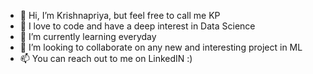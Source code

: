 - 👋 Hi, I’m Krishnapriya, but feel free to call me KP
- 👀 I love to code and have a deep interest in Data Science
- 🌱 I’m currently learning everyday
- 💞️ I’m looking to collaborate on any new and interesting project in ML
- 📫 You can reach out to me on LinkedIN :)

<!---
kp713/kp713 is a ✨ special ✨ repository because its `README.md` (this file) appears on your GitHub profile.
You can click the Preview link to take a look at your changes.
--->
